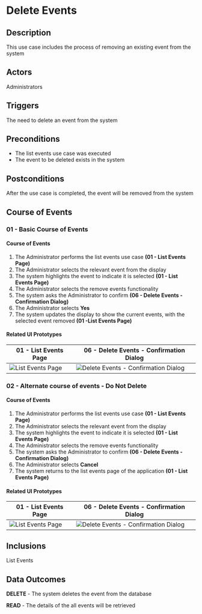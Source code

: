 # Delete Events

## Description

This use case includes the process of removing an existing event from the system

## Actors

Administrators

## Triggers

The need to delete an event from the system

## Preconditions

- The list events use case was executed
- The event to be deleted exists in the system

## Postconditions

After the use case is completed, the event will be removed from the system

## Course of Events

### 01 - Basic Course of Events

#### Course of Events
1. The Administrator performs the list events use case **(01 - List Events Page)**
2. The Administrator selects the relevant event from the display
3. The system highlights the event to indicate it is selected **(01 - List Events Page)**
4. The Administrator selects the remove events functionality
5. The system asks the Administrator to confirm **(06 - Delete Events - Confirmation Dialog)**
6. The Administrator selects **Yes**
7. The system updates the display to show the current events, with the selected event removed **(01 -List Events Page)**

#### Related UI Prototypes
| 01 - List Events Page | 06 - Delete Events - Confirmation Dialog        |
| --- |-------------------------------------------------|
| ![List Events Page](ui/.png) | ![Delete Events - Confirmation Dialog](ui/.png) |

### 02 - Alternate course of events - Do Not Delete

#### Course of Events
1. The Administrator performs the list events use case **(01 - List Events Page)**
2. The Administrator selects the relevant event from the display
3. The system highlights the event to indicate it is selected **(01 - List Events Page)**
4. The Administrator selects the remove events functionality
5. The system asks the Administrator to confirm **(06 - Delete Events - Confirmation Dialog)**
6. The Administrator selects **Cancel**
7. The system returns to the list events page of the application **(01 - List Events Page)**

#### Related UI Prototypes
| 01 - List Events Page | 06 - Delete Events - Confirmation Dialog        |
| --- |-------------------------------------------------|
| ![List Events Page](ui/.png) | ![Delete Events - Confirmation Dialog](ui/.png) |


## Inclusions
List Events

## Data Outcomes
**DELETE** - The system deletes the event from the database

**READ** - The details of the all events will be retrieved
